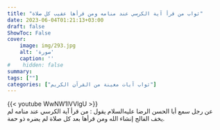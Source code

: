 ```yaml
---
title: "ثواب من قرأ آية الكرسي عند منامه ومن قرأها عقيب كل صلاة"
date: 2023-06-04T01:21:13+03:00
draft: false
ShowToc: False
cover:
    image: img/293.jpg
    alt: 'صورة'
    caption: ''
#    hidden: false
summary: 
tags: [""]
categories: ["ثواب آيات معينة من القرآن الكريم"]
---
```

{{< youtube WwNW1lVVlgU >}} 
<br>
عن رجل
سمع أبا الحسن الرضا عليه‌السلام يقول : من قرأ آية الكرسي عند منامه لم
يخف الفالج إنشاء الله ومن قرأها بعد كل صلاة لم يضره ذو حمة.

